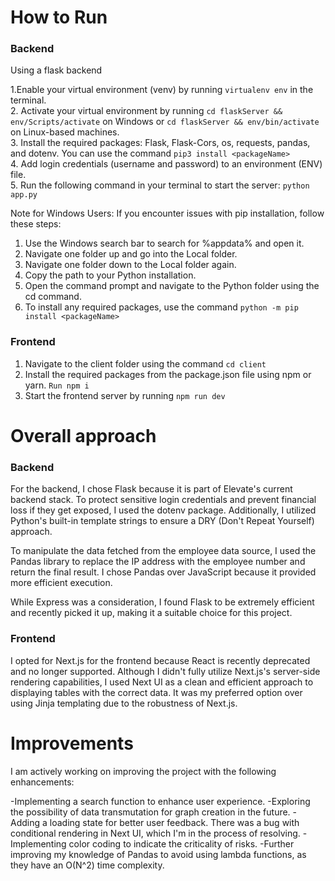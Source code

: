 How to Run
=============================

### Backend

Using a flask backend<br />

1.Enable your virtual environment (venv) by running ```virtualenv env``` in the terminal.<br />
2. Activate your virtual environment by running ```cd flaskServer && env/Scripts/activate``` on Windows or ```cd flaskServer && env/bin/activate``` on Linux-based machines.<br />
3. Install the required packages: Flask, Flask-Cors, os, requests, pandas, and dotenv. You can use the command ```pip3 install <packageName>```<br />
4. Add login credentials (username and password) to an environment (ENV) file.<br />
5. Run the following command in your terminal to start the server: ```python app.py```<br />

Note for Windows Users: If you encounter issues with pip installation, follow these steps:

1. Use the Windows search bar to search for %appdata% and open it.
2. Navigate one folder up and go into the Local folder.
3. Navigate one folder down to the Local folder again.
4. Copy the path to your Python installation.
5. Open the command prompt and navigate to the Python folder using the cd command.
6. To install any required packages, use the command ```python -m pip install <packageName>```

### Frontend
1. Navigate to the client folder using the command ```cd client```
2. Install the required packages from the package.json file using npm or yarn. ```Run npm i```
3. Start the frontend server by running ```npm run dev```

Overall approach
=============================
### Backend
For the backend, I chose Flask because it is part of Elevate's current backend stack. To protect sensitive login credentials and prevent financial loss if they get exposed, I used the dotenv package. Additionally, I utilized Python's built-in template strings to ensure a DRY (Don't Repeat Yourself) approach.

To manipulate the data fetched from the employee data source, I used the Pandas library to replace the IP address with the employee number and return the final result. I chose Pandas over JavaScript because it provided more efficient execution.

While Express was a consideration, I found Flask to be extremely efficient and recently picked it up, making it a suitable choice for this project.

### Frontend

I opted for Next.js for the frontend because React is recently deprecated and no longer supported. Although I didn't fully utilize Next.js's server-side rendering capabilities, I used Next UI as a clean and efficient approach to displaying tables with the correct data. It was my preferred option over using Jinja templating due to the robustness of Next.js.

Improvements
=============================
I am actively working on improving the project with the following enhancements:

-Implementing a search function to enhance user experience.
-Exploring the possibility of data transmutation for graph creation in the future.
-Adding a loading state for better user feedback. There was a bug with conditional rendering in Next UI, which I'm in the process of resolving.
-Implementing color coding to indicate the criticality of risks.
-Further improving my knowledge of Pandas to avoid using lambda functions, as they have an O(N^2) time complexity.





